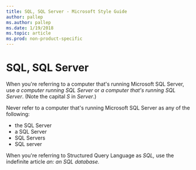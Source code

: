 ```yaml
---
title: SQL, SQL Server - Microsoft Style Guide
author: pallep
ms.author: pallep
ms.date: 1/19/2018
ms.topic: article
ms.prod: non-product-specific
---
```


# SQL, SQL Server

When you're referring to a computer that's running Microsoft SQL Server, use *a computer running SQL Server* or *a computer that's running SQL Server*. (Note the capital *S* in *Server*.)

Never refer to a computer that's running Microsoft SQL Server as any of the following:

  - the SQL Server
  - a SQL Server
  - SQL Servers
  - SQL server

When you're referring to Structured Query Language as *SQL,* use the indefinite article *an:* *an* *SQL database.*
